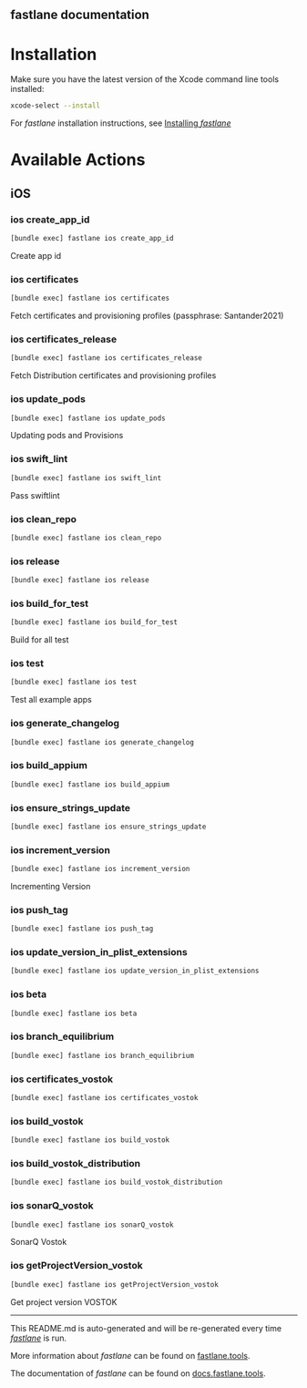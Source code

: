 fastlane documentation
----

# Installation

Make sure you have the latest version of the Xcode command line tools installed:

```sh
xcode-select --install
```

For _fastlane_ installation instructions, see [Installing _fastlane_](https://docs.fastlane.tools/#installing-fastlane)

# Available Actions

## iOS

### ios create_app_id

```sh
[bundle exec] fastlane ios create_app_id
```

Create app id

### ios certificates

```sh
[bundle exec] fastlane ios certificates
```

Fetch certificates and provisioning profiles (passphrase: Santander2021)

### ios certificates_release

```sh
[bundle exec] fastlane ios certificates_release
```

Fetch Distribution certificates and provisioning profiles

### ios update_pods

```sh
[bundle exec] fastlane ios update_pods
```

Updating pods and Provisions

### ios swift_lint

```sh
[bundle exec] fastlane ios swift_lint
```

Pass swiftlint

### ios clean_repo

```sh
[bundle exec] fastlane ios clean_repo
```



### ios release

```sh
[bundle exec] fastlane ios release
```



### ios build_for_test

```sh
[bundle exec] fastlane ios build_for_test
```

Build for all test

### ios test

```sh
[bundle exec] fastlane ios test
```

Test all example apps

### ios generate_changelog

```sh
[bundle exec] fastlane ios generate_changelog
```



### ios build_appium

```sh
[bundle exec] fastlane ios build_appium
```



### ios ensure_strings_update

```sh
[bundle exec] fastlane ios ensure_strings_update
```



### ios increment_version

```sh
[bundle exec] fastlane ios increment_version
```

Incrementing Version

### ios push_tag

```sh
[bundle exec] fastlane ios push_tag
```



### ios update_version_in_plist_extensions

```sh
[bundle exec] fastlane ios update_version_in_plist_extensions
```



### ios beta

```sh
[bundle exec] fastlane ios beta
```



### ios branch_equilibrium

```sh
[bundle exec] fastlane ios branch_equilibrium
```



### ios certificates_vostok

```sh
[bundle exec] fastlane ios certificates_vostok
```



### ios build_vostok

```sh
[bundle exec] fastlane ios build_vostok
```



### ios build_vostok_distribution

```sh
[bundle exec] fastlane ios build_vostok_distribution
```



### ios sonarQ_vostok

```sh
[bundle exec] fastlane ios sonarQ_vostok
```

SonarQ Vostok

### ios getProjectVersion_vostok

```sh
[bundle exec] fastlane ios getProjectVersion_vostok
```

Get project version VOSTOK

----

This README.md is auto-generated and will be re-generated every time [_fastlane_](https://fastlane.tools) is run.

More information about _fastlane_ can be found on [fastlane.tools](https://fastlane.tools).

The documentation of _fastlane_ can be found on [docs.fastlane.tools](https://docs.fastlane.tools).
